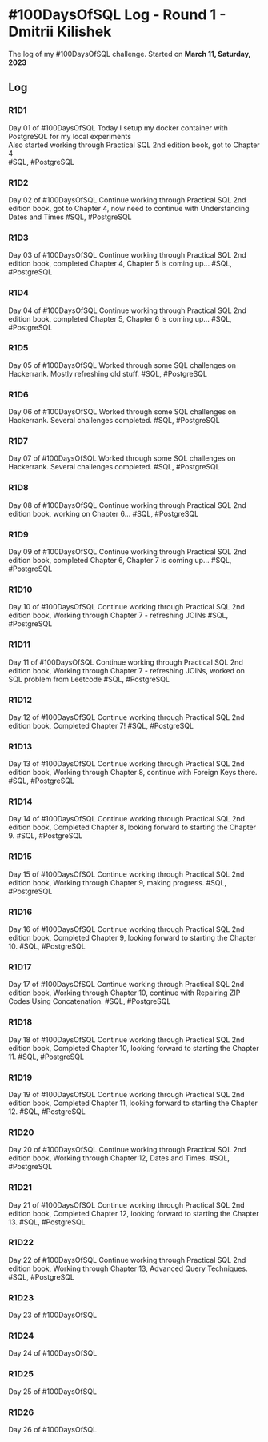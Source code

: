 # #100DaysOfSQL Log - Round 1 - Dmitrii Kilishek

The log of my #100DaysOfSQL challenge. Started on **March 11, Saturday, 2023**

## Log

<!--- 
Record format:

### R1D1 < Header format
Worked on what? What was the progress? Link to the sample.

--->

### R1D1 
Day 01 of #100DaysOfSQL 
Today I setup my docker container with PostgreSQL for my local experiments  
Also started working through Practical SQL 2nd edition book, got to Chapter 4  
#SQL, #PostgreSQL


### R1D2
Day 02 of #100DaysOfSQL 
Continue working through Practical SQL 2nd edition book, got to Chapter 4, 
now need to continue with Understanding Dates and Times
#SQL, #PostgreSQL

### R1D3
Day 03 of #100DaysOfSQL 
Continue working through Practical SQL 2nd edition book, completed Chapter 4, 
Chapter 5 is coming up...
#SQL, #PostgreSQL

### R1D4
Day 04 of #100DaysOfSQL 
Continue working through Practical SQL 2nd edition book, completed Chapter 5, 
Chapter 6 is coming up...
#SQL, #PostgreSQL

### R1D5
Day 05 of #100DaysOfSQL 
Worked through some SQL challenges on Hackerrank. Mostly refreshing old stuff.
#SQL, #PostgreSQL

### R1D6
Day 06 of #100DaysOfSQL 
Worked through some SQL challenges on Hackerrank. Several challenges completed.
#SQL, #PostgreSQL

### R1D7
Day 07 of #100DaysOfSQL 
Worked through some SQL challenges on Hackerrank. Several challenges completed.
#SQL, #PostgreSQL

### R1D8
Day 08 of #100DaysOfSQL 
Continue working through Practical SQL 2nd edition book, working on Chapter 6...
#SQL, #PostgreSQL

### R1D9
Day 09 of #100DaysOfSQL 
Continue working through Practical SQL 2nd edition book, completed Chapter 6, 
Chapter 7 is coming up...
#SQL, #PostgreSQL

### R1D10
Day 10 of #100DaysOfSQL 
Continue working through Practical SQL 2nd edition book, 
Working through Chapter 7 - refreshing JOINs
#SQL, #PostgreSQL

### R1D11
Day 11 of #100DaysOfSQL 
Continue working through Practical SQL 2nd edition book, 
Working through Chapter 7 - refreshing JOINs, worked on SQL problem from Leetcode
#SQL, #PostgreSQL

### R1D12
Day 12 of #100DaysOfSQL 
Continue working through Practical SQL 2nd edition book, 
Completed Chapter 7!
#SQL, #PostgreSQL

### R1D13
Day 13 of #100DaysOfSQL 
Continue working through Practical SQL 2nd edition book, 
Working through Chapter 8, continue with Foreign Keys there.
#SQL, #PostgreSQL

### R1D14
Day 14 of #100DaysOfSQL 
Continue working through Practical SQL 2nd edition book, 
Completed Chapter 8, looking forward to starting the Chapter 9.
#SQL, #PostgreSQL

### R1D15
Day 15 of #100DaysOfSQL 
Continue working through Practical SQL 2nd edition book, 
Working through Chapter 9, making progress.
#SQL, #PostgreSQL

### R1D16
Day 16 of #100DaysOfSQL 
Continue working through Practical SQL 2nd edition book, 
Completed Chapter 9, looking forward to starting the Chapter 10.
#SQL, #PostgreSQL

### R1D17
Day 17 of #100DaysOfSQL 
Continue working through Practical SQL 2nd edition book, 
Working through Chapter 10, continue with Repairing ZIP Codes Using Concatenation.
#SQL, #PostgreSQL

### R1D18
Day 18 of #100DaysOfSQL 
Continue working through Practical SQL 2nd edition book, 
Completed Chapter 10, looking forward to starting the Chapter 11.
#SQL, #PostgreSQL

### R1D19
Day 19 of #100DaysOfSQL 
Continue working through Practical SQL 2nd edition book, 
Completed Chapter 11, looking forward to starting the Chapter 12.
#SQL, #PostgreSQL

### R1D20
Day 20 of #100DaysOfSQL 
Continue working through Practical SQL 2nd edition book, 
Working through Chapter 12, Dates and Times.
#SQL, #PostgreSQL

### R1D21
Day 21 of #100DaysOfSQL 
Continue working through Practical SQL 2nd edition book, 
Completed Chapter 12, looking forward to starting the Chapter 13.
#SQL, #PostgreSQL

### R1D22
Day 22 of #100DaysOfSQL 
Continue working through Practical SQL 2nd edition book, 
Working through Chapter 13, Advanced Query Techniques.
#SQL, #PostgreSQL

### R1D23
Day 23 of #100DaysOfSQL 


### R1D24
Day 24 of #100DaysOfSQL 


### R1D25
Day 25 of #100DaysOfSQL 


### R1D26
Day 26 of #100DaysOfSQL 
